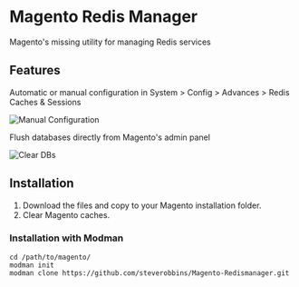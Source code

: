 Magento Redis Manager
==============================

Magento's missing utility for managing Redis services

## Features

Automatic or manual configuration in System > Config > Advances > Redis Caches & Sessions

![Manual Configuration](http://i.imgur.com/Xxj7cTp.png)

Flush databases directly from Magento's admin panel

![Clear DBs](http://i.imgur.com/EnifvY0.png)

## Installation

1. Download the files and copy to your Magento installation folder.
2. Clear Magento caches.

### Installation with Modman

    cd /path/to/magento/
    modman init
    modman clone https://github.com/steverobbins/Magento-Redismanager.git
